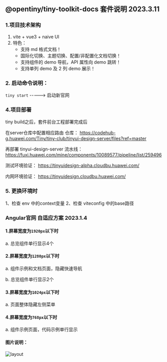 ## @opentiny/tiny-toolkit-docs 套件说明  2023.3.11

### 1.项目技术架构
1.  vite + vue3 + naive UI
2.  特色：
    - 支持 md 格式文档！
    - 国际化切换、主题切换、配置/非配置化文档切换！
    - 支持组件的 demo 导航，API 属性向 demo 跳转！
    - 支持单列 demo 及 2 列 demo 展示！

### 2. 启动命令说明：
`tiny start` -----> 启动新官网

### 4.项目部署

tiny build之后，套件前台工程部署完成后

在server仓库中配置相应路由 仓库： https://codehub-g.huawei.com/Tiny/tiny-club/tinyui-design-server/files?ref=master    
                        
再部署 tinyui-design-server 流水线： https://fuxi.huawei.com/mine/components/10089577/pipeline/list/259496

测试环境验证： https://tinyuidesign-alpha.cloudbu.huawei.com/

内网环境验证： https://tinyuidesign.cloudbu.huawei.com/



### 5. 更换环境时

1、检查 env 中的context变量
2、检查 viteconfig 中的base路径


### Angular官网 自适应方案 2023.1.4 

#### 1.屏幕宽度为`1920px`以下时

a. 总览组件单行显示4个

#### 2.屏幕宽度为`1280px`以下时

a. 组件示例和文档页面，隐藏快速导航

b. 总览组件单行显示2个

#### 3.屏幕宽度为`1024px`以下时

a. 页面整体隐藏左侧菜单

#### 4.屏幕宽度为`768px`以下时

a. 组件示例页面，代码示例单行显示

#### 图片说明：

![layout](public/images/layout.png)
